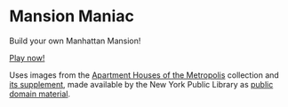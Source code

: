 # Mansion Maniac

Build your own Manhattan Mansion!

[Play now!](http://nypl.github.io//mansion-maniac/)

Uses images from the [Apartment Houses of the Metropolis](http://digitalcollections.nypl.org/collections/apartment-houses-of-the-metropolis#/?tab=about) collection and [its supplement](http://digitalcollections.nypl.org/collections/supplement-to-apartment-houses-of-the-metropolis#/?tab=about), made available by the New York Public Library as [public domain material](https://en.wikipedia.org/wiki/Public_domain).
